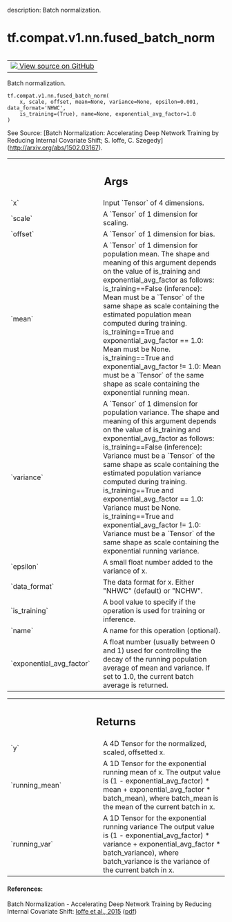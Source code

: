 description: Batch normalization.

<div itemscope itemtype="http://developers.google.com/ReferenceObject">
<meta itemprop="name" content="tf.compat.v1.nn.fused_batch_norm" />
<meta itemprop="path" content="Stable" />
</div>

# tf.compat.v1.nn.fused_batch_norm

<!-- Insert buttons and diff -->

<table class="tfo-notebook-buttons tfo-api nocontent" align="left">
<td>
  <a target="_blank" href="https://github.com/tensorflow/tensorflow/blob/r2.3/tensorflow/python/ops/nn_impl.py#L1545-L1648">
    <img src="https://www.tensorflow.org/images/GitHub-Mark-32px.png" />
    View source on GitHub
  </a>
</td>
</table>



Batch normalization.

<pre class="devsite-click-to-copy prettyprint lang-py tfo-signature-link">
<code>tf.compat.v1.nn.fused_batch_norm(
    x, scale, offset, mean=None, variance=None, epsilon=0.001, data_format='NHWC',
    is_training=(True), name=None, exponential_avg_factor=1.0
)
</code></pre>



<!-- Placeholder for "Used in" -->


See Source: [Batch Normalization: Accelerating Deep Network Training by
Reducing Internal Covariate Shift; S. Ioffe, C. Szegedy]
(http://arxiv.org/abs/1502.03167).

<!-- Tabular view -->
 <table class="responsive fixed orange">
<colgroup><col width="214px"><col></colgroup>
<tr><th colspan="2"><h2 class="add-link">Args</h2></th></tr>

<tr>
<td>
`x`
</td>
<td>
Input `Tensor` of 4 dimensions.
</td>
</tr><tr>
<td>
`scale`
</td>
<td>
A `Tensor` of 1 dimension for scaling.
</td>
</tr><tr>
<td>
`offset`
</td>
<td>
A `Tensor` of 1 dimension for bias.
</td>
</tr><tr>
<td>
`mean`
</td>
<td>
A `Tensor` of 1 dimension for population mean. The shape and meaning
of this argument depends on the value of is_training and
exponential_avg_factor as follows:
is_training==False (inference):
Mean must be a `Tensor` of the same shape as scale containing the
estimated population mean computed during training.
is_training==True and exponential_avg_factor == 1.0:
Mean must be None.
is_training==True and exponential_avg_factor != 1.0:
Mean must be a `Tensor` of the same shape as scale containing the
exponential running mean.
</td>
</tr><tr>
<td>
`variance`
</td>
<td>
A `Tensor` of 1 dimension for population variance. The shape and
meaning of this argument depends on the value of is_training and
exponential_avg_factor as follows:
is_training==False (inference):
Variance must be a `Tensor` of the same shape as scale containing
the estimated population variance computed during training.
is_training==True and exponential_avg_factor == 1.0:
Variance must be None.
is_training==True and exponential_avg_factor != 1.0:
Variance must be a `Tensor` of the same shape as scale containing
the exponential running variance.
</td>
</tr><tr>
<td>
`epsilon`
</td>
<td>
A small float number added to the variance of x.
</td>
</tr><tr>
<td>
`data_format`
</td>
<td>
The data format for x. Either "NHWC" (default) or "NCHW".
</td>
</tr><tr>
<td>
`is_training`
</td>
<td>
A bool value to specify if the operation is used for
training or inference.
</td>
</tr><tr>
<td>
`name`
</td>
<td>
A name for this operation (optional).
</td>
</tr><tr>
<td>
`exponential_avg_factor`
</td>
<td>
A float number (usually between 0 and 1) used
for controlling the decay of the running
population average of mean and variance.
If set to 1.0, the current batch average is
returned.
</td>
</tr>
</table>



<!-- Tabular view -->
 <table class="responsive fixed orange">
<colgroup><col width="214px"><col></colgroup>
<tr><th colspan="2"><h2 class="add-link">Returns</h2></th></tr>

<tr>
<td>
`y`
</td>
<td>
A 4D Tensor for the normalized, scaled, offsetted x.
</td>
</tr><tr>
<td>
`running_mean`
</td>
<td>
A 1D Tensor for the exponential running mean of x.
The output value is (1 - exponential_avg_factor) * mean +
exponential_avg_factor * batch_mean), where batch_mean
is the mean of the current batch in x.
</td>
</tr><tr>
<td>
`running_var`
</td>
<td>
A 1D Tensor for the exponential running variance
The output value is (1 - exponential_avg_factor) * variance +
exponential_avg_factor * batch_variance), where batch_variance
is the variance of the current batch in x.
</td>
</tr>
</table>



#### References:

Batch Normalization - Accelerating Deep Network Training by Reducing
Internal Covariate Shift:
  [Ioffe et al., 2015](http://proceedings.mlr.press/v37/ioffe15.html)
  ([pdf](http://proceedings.mlr.press/v37/ioffe15.pdf))
